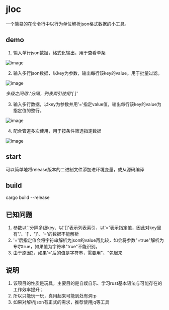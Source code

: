 # jloc

一个简易的在命令行中以行为单位解析json格式数据的小工具。

## demo

1. 输入单行json数据，格式化输出，用于查看单条

![image](https://github.com/Shikai-Jin/jloc/blob/main/readme_gif/1.gif)



2. 输入多行json数据，以key为参数，输出每行该key的value。用于批量过滤。

![image](https://github.com/Shikai-Jin/jloc/blob/main/readme_gif/2.gif)

_多级之间用'.'分隔，列表索引使用'[ ]'_



3. 输入多行数据，以key为参数并用'='指定value值，输出每行该key的value为指定值的整行。

![image](https://github.com/Shikai-Jin/jloc/blob/main/readme_gif/3.gif)



4. 配合管道多次使用，用于按条件筛选指定数据

![image](https://github.com/Shikai-Jin/jloc/blob/main/readme_gif/4.gif)



## start

可以简单地将release版本的二进制文件添加进环境变量，或从源码编译



## build

cargo build --release



## 已知问题

1. 参数以'.'分隔多级key、以'[]'表示列表索引、以'='表示指定值，因此对key里有'.'、'['、']'、'='的数据不能解析
2. '='后指定值会将字符串解析为json的value再比较，如会将参数"=true"解析为布尔true，如果值为字符串"true"不能识别。
3. 由于原因2，如果'='后的值是字符串，需要用\"、\"包起来



## 说明

1. 该项目的性质是玩具，主要目的是自娱自乐、学习rust基本语法与可能存在的工作效率提升；
2. 所以只能玩一玩，真用起来可能到处有洞:p
3. 如果对解析json有正式的需求，推荐使用jq等工具
